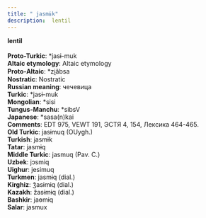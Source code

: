 ```yaml
---
title: " jasmɨk"
description:  lentil
---
```

<p data-pagefind-weight="0.5">
<strong> lentil</strong><br><br>
<strong>Proto-Turkic</strong>:  *jasɨ-muk<br>
<strong>Altaic etymology</strong>:  Altaic etymology<br>
<strong> Proto-Altaic</strong>:  *zi̯ăbsa<br>
<strong>Nostratic</strong>:  Nostratic<br>
<strong>Russian meaning</strong>:  чечевица<br>
<strong>Turkic</strong>:  *jasɨ-muk<br>
<strong>Mongolian</strong>:  *sisi<br>
<strong>Tungus-Manchu</strong>:  *sibsV<br>
<strong>Japanese</strong>:  *sasa(n)kai<br>
<strong>Comments</strong>:  EDT 975, VEWT 191, ЭСТЯ 4, 154, Лексика 464-465.<br>
<strong>Old Turkic</strong>:  jasɨmuq (OUygh.)<br>
<strong>Turkish</strong>:  jasmɨk<br>
<strong>Tatar</strong>:  jasmɨq<br>
<strong>Middle Turkic</strong>:  jasmuq (Pav. C.)<br>
<strong>Uzbek</strong>:  jɔsmiq<br>
<strong>Uighur</strong>:  jesimuq<br>
<strong>Turkmen</strong>:  jasmɨq (dial.)<br>
<strong>Kirghiz</strong>:  ǯasɨmɨq (dial.)<br>
<strong>Kazakh</strong>:  žasɨmɨq (dial.)<br>
<strong>Bashkir</strong>:  jaɵmɨq<br>
<strong>Salar</strong>:  jasmux<br>

</p>
